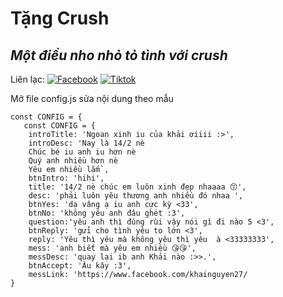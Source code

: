 # Tặng Crush
## _Một điều nho nhỏ tỏ tình với crush_

Liên lạc: 
[![Facebook](https://i.imgur.com/GRqy96ts.jpg)](https://www.facebook.com/nam.nodemy)
[![Tiktok](https://i.imgur.com/Nbfl1E7t.jpg)](https://www.tiktok.com/@manindev)

Mở file config.js sửa nội dung theo mẫu
```
const CONFIG = {
   const CONFIG = {
    introTitle: 'Ngoan xinh iu của khải ơiiii :>',
    introDesc: 'Nay là 14/2 nè 
    Chúc bé iu anh iu hơn nè
    Quý anh nhiều hơn nè
    Yêu em nhiều lắm`,
    btnIntro: 'hihi',
    title: '14/2 nè chúc em luôn xinh đẹp nhaaaa 😙',
    desc: 'phải luôn yêu thương anh nhiều đó nhaa ',
    btnYes: 'dạ vâng ạ iu anh cực kỳ <33',
    btnNo: 'không yêu anh đâu ghét :3',
    question:'yêu anh thì đúng rùi vậy nói gì đi nào 5 <3',
    btnReply: 'gửi cho tình yêu to lớn <3',
    reply: 'Yêu thì yêu mà không yêu thì yêu  à <33333333',
    mess: 'anh biết mà yêu em nhiều 😘😘',
    messDesc: 'quay lại ib anh Khải nào :>>.',
    btnAccept: 'Âu kây :3',
    messLink: 'https://www.facebook.com/khainguyen27/
}
